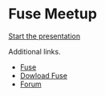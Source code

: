 # Fuse Meetup

[Start the presentation](http://thaiat.github.io/keynote-fuse)

Additional links.

 - [Fuse](http://www.fusetools.com)
 - [Dowload Fuse](https://www.fusetools.com/downloads)
 - [Forum](https://www.fusetools.com/community)
